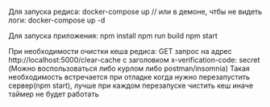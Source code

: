 Для запуска редиса:
docker-compose up // или в демоне, чтбы не видеть логи:
docker-compose up -d

Для запуска приложения:
npm install
npm run build
npm start

При необходимости очистки кеша редиса:
GET запрос на адрес http://localhost:5000/clear-cache c заголовком x-verification-code: secret
(Можно воспользоваться либо курлом либо postman/insomnia)
Такая необходимость встречается при отладке когда нужно перезапустить сервер(npm start), лучше при каждом перезапуске чистить кеш иначе таймер не будет работать